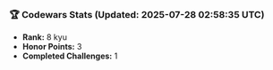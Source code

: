 ### 🏆 Codewars Stats (Updated: 2025-07-28 02:58:35 UTC)

- **Rank:** 8 kyu
- **Honor Points:** 3
- **Completed Challenges:** 1
